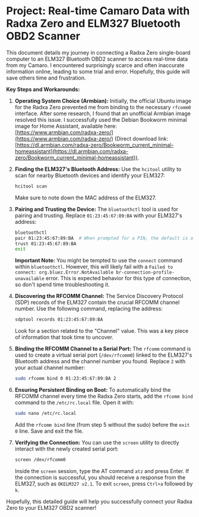 # Project: Real-time Camaro Data with Radxa Zero and ELM327 Bluetooth OBD2 Scanner

This document details my journey in connecting a Radxa Zero single-board computer to an ELM327 Bluetooth OBD2 scanner to access real-time data from my Camaro. I encountered surprisingly scarce and often inaccurate information online, leading to some trial and error. Hopefully, this guide will save others time and frustration.

**Key Steps and Workarounds:**

1.  **Operating System Choice (Armbian):** Initially, the official Ubuntu image for the Radxa Zero prevented me from binding to the necessary `rfcomm0` interface. After some research, I found that an unofficial Armbian image resolved this issue. I successfully used the Debian Bookworm minimal image for Home Assistant, available here: [https://www.armbian.com/radxa-zero/](https://www.armbian.com/radxa-zero/) (Direct download link: [https://dl.armbian.com/radxa-zero/Bookworm_current_minimal-homeassistant](https://dl.armbian.com/radxa-zero/Bookworm_current_minimal-homeassistant)).

2.  **Finding the ELM327's Bluetooth Address:**
    Use the `hcitool` utility to scan for nearby Bluetooth devices and identify your ELM327:
    ```bash
    hcitool scan
    ```
    Make sure to note down the MAC address of the ELM327.

3.  **Pairing and Trusting the Device:**
    The `bluetoothctl` tool is used for pairing and trusting. Replace `01:23:45:67:89:BA` with your ELM327's address:
    ```bash
    bluetoothctl
    pair 01:23:45:67:89:BA  # When prompted for a PIN, the default is often '1234'
    trust 01:23:45:67:89:BA
    exit
    ```
    **Important Note:** You might be tempted to use the `connect` command within `bluetoothctl`. However, this will likely fail with a `Failed to connect: org.bluez.Error.NotAvailable br-connection-profile-unavailable` error. This is expected behavior for this type of connection, so don't spend time troubleshooting it.

4.  **Discovering the RFCOMM Channel:**
    The Service Discovery Protocol (SDP) records of the ELM327 contain the crucial RFCOMM channel number. Use the following command, replacing the address:
    ```bash
    sdptool records 01:23:45:67:89:BA
    ```
    Look for a section related to the "Channel" value. This was a key piece of information that took time to uncover.

5.  **Binding the RFCOMM Channel to a Serial Port:**
    The `rfcomm` command is used to create a virtual serial port (`/dev/rfcomm0`) linked to the ELM327's Bluetooth address and the channel number you found. Replace `2` with your actual channel number:
    ```bash
    sudo rfcomm bind 0 01:23:45:67:89:BA 2
    ```

6.  **Ensuring Persistent Binding on Boot:**
    To automatically bind the RFCOMM channel every time the Radxa Zero starts, add the `rfcomm bind` command to the `/etc/rc.local` file. Open it with:
    ```bash
    sudo nano /etc/rc.local
    ```
    Add the `rfcomm bind` line (from step 5 without the sudo) before the `exit 0` line. Save and exit the file.

7.  **Verifying the Connection:**
    You can use the `screen` utility to directly interact with the newly created serial port:
    ```bash
    screen /dev/rfcomm0
    ```
    Inside the `screen` session, type the AT command `atz` and press Enter. If the connection is successful, you should receive a response from the ELM327, such as `OKELM327 v2.1`. To exit `screen`, press `Ctrl+a` followed by `k`.

Hopefully, this detailed guide will help you successfully connect your Radxa Zero to your ELM327 OBD2 scanner!
